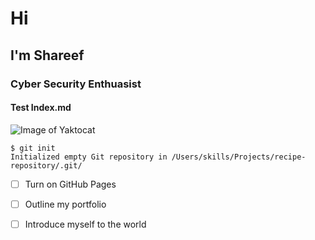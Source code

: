# Hi
## I'm Shareef
### Cyber Security Enthuasist
#### Test Index.md

![Image of Yaktocat](https://thehackernews.com/images/-9LoSJJshMS4/V8f3bdXjxQI/AAAAAAAApXQ/RnzNYPLPAdQY21FeDihmHpKBrYehzfuLwCLcB/s728-e365/mr.robot-pwn-phone.png)

```
$ git init
Initialized empty Git repository in /Users/skills/Projects/recipe-repository/.git/
```

- [ ] Turn on GitHub Pages
- [ ] Outline my portfolio
- [ ] Introduce myself to the world

